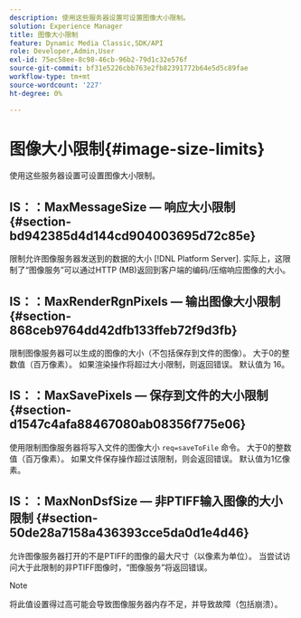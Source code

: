 ```yaml
---
description: 使用这些服务器设置可设置图像大小限制。
solution: Experience Manager
title: 图像大小限制
feature: Dynamic Media Classic,SDK/API
role: Developer,Admin,User
exl-id: 75ec58ee-8c98-46cb-96b2-79d1c32e576f
source-git-commit: bf31e5226cbb763e2fb82391772b64e5d5c89fae
workflow-type: tm+mt
source-wordcount: '227'
ht-degree: 0%

---
```


# 图像大小限制{#image-size-limits}

使用这些服务器设置可设置图像大小限制。

## IS：：MaxMessageSize — 响应大小限制 {#section-bd942385d4d144cd904003695d72c85e}

限制允许图像服务器发送到的数据的大小 [!DNL Platform Server]. 实际上，这限制了“图像服务”可以通过HTTP (MB)返回到客户端的编码/压缩响应图像的大小。

## IS：：MaxRenderRgnPixels — 输出图像大小限制 {#section-868ceb9764dd42dfb133ffeb72f9d3fb}

限制图像服务器可以生成的图像的大小（不包括保存到文件的图像）。 大于0的整数值（百万像素）。 如果渲染操作将超过大小限制，则返回错误。 默认值为 16。

## IS：：MaxSavePixels — 保存到文件的大小限制 {#section-d1547c4afa88467080ab08356f775e06}

使用限制图像服务器将写入文件的图像大小 `req=saveToFile` 命令。 大于0的整数值（百万像素）。 如果文件保存操作超过该限制，则会返回错误。 默认值为1亿像素。

## IS：：MaxNonDsfSize — 非PTIFF输入图像的大小限制 {#section-50de28a7158a436393cce5da0d1e4d46}

允许图像服务器打开的不是PTIFF的图像的最大尺寸（以像素为单位）。 当尝试访问大于此限制的非PTIFF图像时，“图像服务”将返回错误。

>[!NOTE]
>
>将此值设置得过高可能会导致图像服务器内存不足，并导致故障（包括崩溃）。
